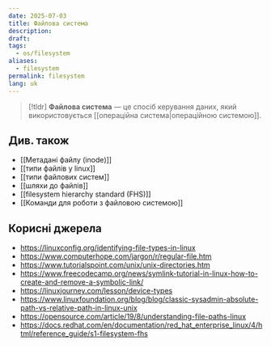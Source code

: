 ```yaml
---
date: 2025-07-03
title: Файлова система
description: 
draft: 
tags:
  - os/filesystem
aliases:
  - filesystem
permalink: filesystem
lang: uk
---
```


> [!tldr]
> **Файлова система** — це спосіб керування даних, який використовується [[операційна система|операційною системою]].

## Див. також

- [[Метадані файлу (inode)]]
- [[типи файлів у linux]]
- [[типи файлових систем]]
- [[шляхи до файлів]]
- [[filesystem hierarchy standard (FHS)]]
- [[Команди для роботи з файловою системою]]


## Корисні джерела

- https://linuxconfig.org/identifying-file-types-in-linux
- https://www.computerhope.com/jargon/r/regular-file.htm
- https://www.tutorialspoint.com/unix/unix-directories.htm
- https://www.freecodecamp.org/news/symlink-tutorial-in-linux-how-to-create-and-remove-a-symbolic-link/
- https://linuxjourney.com/lesson/device-types
- https://www.linuxfoundation.org/blog/blog/classic-sysadmin-absolute-path-vs-relative-path-in-linux-unix
- https://opensource.com/article/19/8/understanding-file-paths-linux
- https://docs.redhat.com/en/documentation/red_hat_enterprise_linux/4/html/reference_guide/s1-filesystem-fhs
